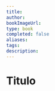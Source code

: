 ```yaml
---
title:
author:
bookImageUrl:
type: book
completed: false
aliases:
tags:
description: 
---
```

# Titulo
